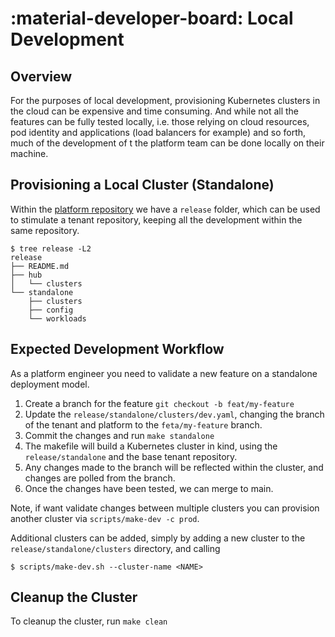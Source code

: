 # :material-developer-board: Local Development

## Overview

For the purposes of local development, provisioning Kubernetes clusters in the cloud can be expensive and time consuming. And while not all the features can be fully tested locally, i.e. those relying on cloud resources, pod identity and applications (load balancers for example) and so forth, much of the development of t the platform team can be done locally on their machine.

## Provisioning a Local Cluster (Standalone)

Within the [platform repository](https://github.com/gambol99/kubernetes-platform) we have a `release` folder, which can be used to stimulate a tenant repository, keeping all the development within the same repository.

```shell
$ tree release -L2
release
├── README.md
├── hub
│   └── clusters
└── standalone
    ├── clusters
    ├── config
    └── workloads
```

## Expected Development Workflow

As a platform engineer you need to validate a new feature on a standalone deployment model.

1. Create a branch for the feature `git checkout -b feat/my-feature`
2. Update the `release/standalone/clusters/dev.yaml`, changing the branch of the tenant and platform to the `feta/my-feature` branch.
3. Commit the changes and run `make standalone`
4. The makefile will build a Kubernetes cluster in kind, using the `release/standalone` and the base tenant repository.
5. Any changes made to the branch will be reflected within the cluster, and changes are polled from the branch.
6. Once the changes have been tested, we can merge to main.

Note, if want validate changes between multiple clusters you can provision another cluster via `scripts/make-dev -c prod`.

Additional clusters can be added, simply by adding a new cluster to the `release/standalone/clusters` directory, and calling

```shell
$ scripts/make-dev.sh --cluster-name <NAME>
```

## Cleanup the Cluster

To cleanup the cluster, run `make clean`
